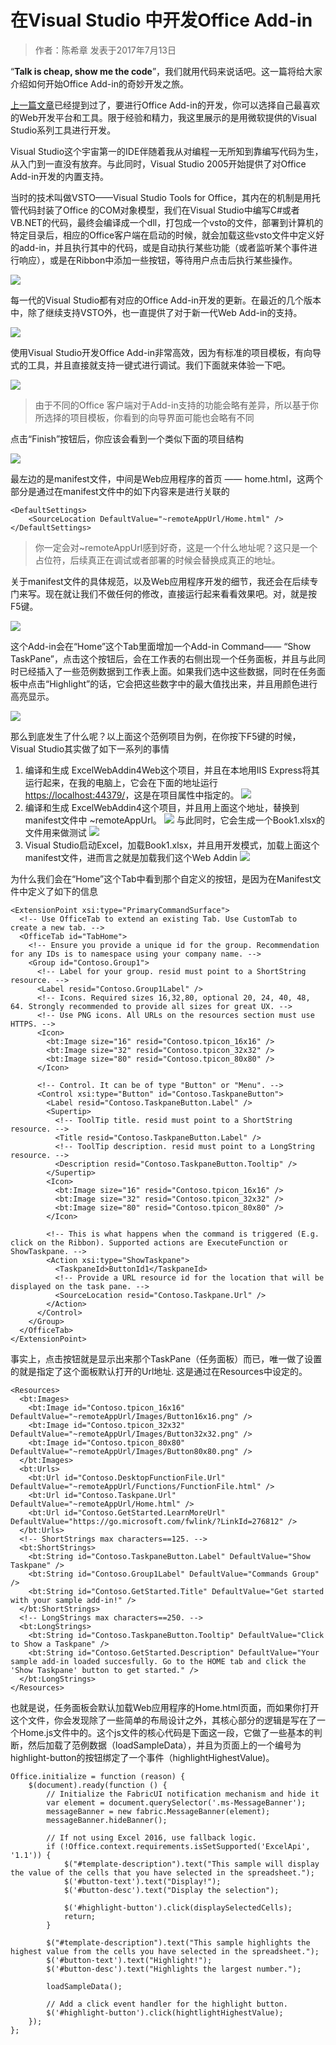 # 在Visual Studio 中开发Office Add-in
> 作者：陈希章 发表于2017年7月13日

“**Talk is cheap, show me the code**”，我们就用代码来说话吧。这一篇将给大家介绍如何开始Office Add-in的奇妙开发之旅。

[上一篇文章](officeaddins.md)已经提到过了，要进行Office Add-in的开发，你可以选择自己最喜欢的Web开发平台和工具。限于经验和精力，我这里展示的是用微软提供的Visual Studio系列工具进行开发。

Visual Studio这个宇宙第一的IDE伴随着我从对编程一无所知到靠编写代码为生，从入门到一直没有放弃。与此同时，Visual Studio 2005开始提供了对Office Add-in开发的内置支持。

当时的技术叫做VSTO——Visual Studio Tools for Office，其内在的机制是用托管代码封装了Office 的COM对象模型，我们在Visual Studio中编写C#或者VB.NET的代码，最终会编译成一个dll，打包成一个vsto的文件，部署到计算机的特定目录后，相应的Office客户端在启动的时候，就会加载这些vsto文件中定义好的add-in，并且执行其中的代码，或是自动执行某些功能（或者监听某个事件进行响应），或是在Ribbon中添加一些按钮，等待用户点击后执行某些操作。

![](images/vsofficeaddin1.png)

每一代的Visual Studio都有对应的Office Add-in开发的更新。在最近的几个版本中，除了继续支持VSTO外，也一直提供了对于新一代Web Add-in的支持。

![](images/vsofficeaddin2.png)

使用Visual Studio开发Office Add-in非常高效，因为有标准的项目模板，有向导式的工具，并且直接就支持一键式进行调试。我们下面就来体验一下吧。

![](images/vsaddinwizard1.png)

> 由于不同的Office 客户端对于Add-in支持的功能会略有差异，所以基于你所选择的项目模板，你看到的向导界面可能也会略有不同

点击“Finish”按钮后，你应该会看到一个类似下面的项目结构

![](images/vsofficeaddinproject.png)

最左边的是manifest文件，中间是Web应用程序的首页 —— home.html，这两个部分是通过在manifest文件中的如下内容来是进行关联的

```
<DefaultSettings>
    <SourceLocation DefaultValue="~remoteAppUrl/Home.html" />
</DefaultSettings>
```
> 你一定会对~remoteAppUrl感到好奇，这是一个什么地址呢？这只是一个占位符，后续真正在调试或者部署的时候会替换成真正的地址。

关于manifest文件的具体规范，以及Web应用程序开发的细节，我还会在后续专门来写。现在就让我们不做任何的修改，直接运行起来看看效果吧。对，就是按F5键。

![](images/exceladdinsample1.png)

这个Add-in会在“Home”这个Tab里面增加一个Add-in Command—— “Show TaskPane”，点击这个按钮后，会在工作表的右侧出现一个任务面板，并且与此同时已经插入了一些范例数据到工作表上面。如果我们选中这些数据，同时在任务面板中点击“Highlight”的话，它会把这些数字中的最大值找出来，并且用颜色进行高亮显示。

![](images/exceladdinsample2.png)

那么到底发生了什么呢？以上面这个范例项目为例，在你按下F5键的时候，Visual Studio其实做了如下一系列的事情

1. 编译和生成 ExcelWebAddin4Web这个项目，并且在本地用IIS Express将其运行起来，在我的电脑上，它会在下面的地址运行 <https://localhost:44379/>，这是在项目属性中指定的。
![](images/exceladdin4prop.PNG)
1. 编译和生成 ExcelWebAddin4这个项目，并且用上面这个地址，替换到manifest文件中 ~remoteAppUrl。
![](images/exceladdin4manifest.PNG)
与此同时，它会生成一个Book1.xlsx的文件用来做测试
![](images/exceladdin4debug.PNG)
1. Visual Studio启动Excel，加载Book1.xlsx，并且用开发模式，加载上面这个manifest文件，进而言之就是加载我们这个Web Addin
![](images/excelwebaddindebugmode.png)

为什么我们会在“Home”这个Tab中看到那个自定义的按钮，是因为在Manifest文件中定义了如下的信息

```
<ExtensionPoint xsi:type="PrimaryCommandSurface">
  <!-- Use OfficeTab to extend an existing Tab. Use CustomTab to create a new tab. -->
  <OfficeTab id="TabHome">
    <!-- Ensure you provide a unique id for the group. Recommendation for any IDs is to namespace using your company name. -->
    <Group id="Contoso.Group1">
      <!-- Label for your group. resid must point to a ShortString resource. -->
      <Label resid="Contoso.Group1Label" />
      <!-- Icons. Required sizes 16,32,80, optional 20, 24, 40, 48, 64. Strongly recommended to provide all sizes for great UX. -->
      <!-- Use PNG icons. All URLs on the resources section must use HTTPS. -->
      <Icon>
        <bt:Image size="16" resid="Contoso.tpicon_16x16" />
        <bt:Image size="32" resid="Contoso.tpicon_32x32" />
        <bt:Image size="80" resid="Contoso.tpicon_80x80" />
      </Icon>

      <!-- Control. It can be of type "Button" or "Menu". -->
      <Control xsi:type="Button" id="Contoso.TaskpaneButton">
        <Label resid="Contoso.TaskpaneButton.Label" />
        <Supertip>
          <!-- ToolTip title. resid must point to a ShortString resource. -->
          <Title resid="Contoso.TaskpaneButton.Label" />
          <!-- ToolTip description. resid must point to a LongString resource. -->
          <Description resid="Contoso.TaskpaneButton.Tooltip" />
        </Supertip>
        <Icon>
          <bt:Image size="16" resid="Contoso.tpicon_16x16" />
          <bt:Image size="32" resid="Contoso.tpicon_32x32" />
          <bt:Image size="80" resid="Contoso.tpicon_80x80" />
        </Icon>

        <!-- This is what happens when the command is triggered (E.g. click on the Ribbon). Supported actions are ExecuteFunction or ShowTaskpane. -->
        <Action xsi:type="ShowTaskpane">
          <TaskpaneId>ButtonId1</TaskpaneId>
          <!-- Provide a URL resource id for the location that will be displayed on the task pane. -->
          <SourceLocation resid="Contoso.Taskpane.Url" />
        </Action>
      </Control>
    </Group>
  </OfficeTab>
</ExtensionPoint>
```
事实上，点击按钮就是显示出来那个TaskPane（任务面板）而已，唯一做了设置的就是指定了这个面板默认打开的Url地址. 这是通过在Resources中设定的。
```
<Resources>
  <bt:Images>
    <bt:Image id="Contoso.tpicon_16x16" DefaultValue="~remoteAppUrl/Images/Button16x16.png" />
    <bt:Image id="Contoso.tpicon_32x32" DefaultValue="~remoteAppUrl/Images/Button32x32.png" />
    <bt:Image id="Contoso.tpicon_80x80" DefaultValue="~remoteAppUrl/Images/Button80x80.png" />
  </bt:Images>
  <bt:Urls>
    <bt:Url id="Contoso.DesktopFunctionFile.Url" DefaultValue="~remoteAppUrl/Functions/FunctionFile.html" />
    <bt:Url id="Contoso.Taskpane.Url" DefaultValue="~remoteAppUrl/Home.html" />
    <bt:Url id="Contoso.GetStarted.LearnMoreUrl" DefaultValue="https://go.microsoft.com/fwlink/?LinkId=276812" />
  </bt:Urls>
  <!-- ShortStrings max characters==125. -->
  <bt:ShortStrings>
    <bt:String id="Contoso.TaskpaneButton.Label" DefaultValue="Show Taskpane" />
    <bt:String id="Contoso.Group1Label" DefaultValue="Commands Group" />
    <bt:String id="Contoso.GetStarted.Title" DefaultValue="Get started with your sample add-in!" />
  </bt:ShortStrings>
  <!-- LongStrings max characters==250. -->
  <bt:LongStrings>
    <bt:String id="Contoso.TaskpaneButton.Tooltip" DefaultValue="Click to Show a Taskpane" />
    <bt:String id="Contoso.GetStarted.Description" DefaultValue="Your sample add-in loaded succesfully. Go to the HOME tab and click the 'Show Taskpane' button to get started." />
  </bt:LongStrings>
</Resources>

```

也就是说，任务面板会默认加载Web应用程序的Home.html页面，而如果你打开这个文件，你会发现除了一些简单的布局设计之外，其核心部分的逻辑是写在了一个Home.js文件中的。这个js文件的核心代码是下面这一段，它做了一些基本的判断，然后加载了范例数据（loadSampleData），并且为页面上的一个编号为highlight-button的按钮绑定了一个事件（highlightHighestValue)。

```
Office.initialize = function (reason) {
    $(document).ready(function () {
        // Initialize the FabricUI notification mechanism and hide it
        var element = document.querySelector('.ms-MessageBanner');
        messageBanner = new fabric.MessageBanner(element);
        messageBanner.hideBanner();
            
        // If not using Excel 2016, use fallback logic.
        if (!Office.context.requirements.isSetSupported('ExcelApi', '1.1')) {
            $("#template-description").text("This sample will display the value of the cells that you have selected in the spreadsheet.");
            $('#button-text').text("Display!");
            $('#button-desc').text("Display the selection");

            $('#highlight-button').click(displaySelectedCells);
            return;
        }

        $("#template-description").text("This sample highlights the highest value from the cells you have selected in the spreadsheet.");
        $('#button-text').text("Highlight!");
        $('#button-desc').text("Highlights the largest number.");
                
        loadSampleData();

        // Add a click event handler for the highlight button.
        $('#highlight-button').click(hightlightHighestValue);
    });
};

```